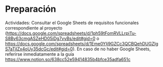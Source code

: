 # Preparación

Actividades: Consultar el Google Sheets de requisitos funcionales correspondiente al proyecto (https://docs.google.com/spreadsheets/d/1ph59tFomRVLLrpiTu-S8Bv63cmgASZeHD05iDg7vyBs/edit#gid=0 o https://docs.google.com/spreadsheets/d/1Eme0YIj9GZCc3QCBQehDUGZIgS7aTilZx4oUy35dcGc/edit#gid=0). En caso de no haber Google Sheets, referirse inmediatamente a la guía  https://www.notion.so/638cc52e59414835b4bfce35adfa651c